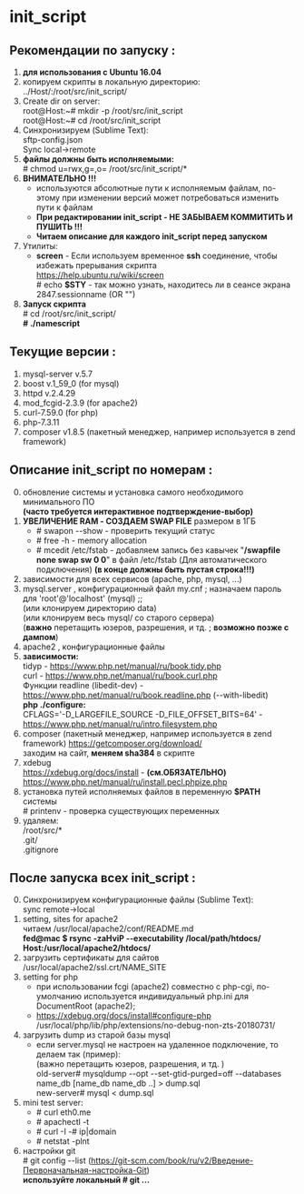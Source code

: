 # init_script


## Рекомендации по запуску :
1. **для использования с Ubuntu 16.04**
2. копируем скрипты в локальную директорию:  
../Host/:/root/src/init_script/
3. Create dir on server:  
root@Host:\~# mkdir -p /root/src/init_script  
root@Host:\~# cd /root/src/init_script
4. Синхронизируем (Sublime Text):  
sftp-config.json  
Sync local->remote
5. **файлы должны быть исполняемыми:**  
\# chmod u=rwx,g=,o= /root/src/init_script/*
6. **ВНИМАТЕЛЬНО !!!**  
	* используются абсолютные пути к исполняемым файлам, по-этому при изменении версий может потребоваться изменить пути к файлам  
	* **При редактировании init_script - НЕ ЗАБЫВАЕМ КОММИТИТЬ И ПУШИТЬ !!!**  
	* **Читаем описание для каждого init_script перед запуском**
7. Утилиты:  
	* **screen** - Если используем временное **ssh** соединение, чтобы избежать прерывания скрипта  
https://help.ubuntu.ru/wiki/screen  
\# echo **$STY**   - так можно узнать, находитесь ли в сеансе экрана  
2847.sessionname   (OR "") 
8. **Запуск скрипта**  
\# cd /root/src/init_script/  
**\# ./namescript** 


## Текущие версии :
1. mysql-server v.5.7
2. boost v.1_59_0 (for mysql)
3. httpd v.2.4.29
4. mod_fcgid-2.3.9 (for apache2)
5. curl-7.59.0 (for php)
6. php-7.3.11
7. composer v1.8.5 (пакетный менеджер, например используется в zend framework)


## Описание init_script по номерам :
0. обновление системы и установка самого необходимого минимального ПО  
**(часто требуется интерактивное подтверждение-выбор)**  
1. **УВЕЛИЧЕНИЕ RAM - СОЗДАЕМ SWAP FILE** размером в 1ГБ  
	* \# swapon --show   - проверить текущий статус  
	* \# free -h   - memory allocation  
	* \# mcedit /etc/fstab   - добавляем запись без кавычек "**/swapfile none swap sw 0 0**" в файл /etc/fstab (Для автоматического подключения) **(в конце должны быть пустая строка!!!)**
2. зависимости для всех сервисов (apache, php, mysql, ...)
3. mysql.server , конфигурационный файл my.cnf ; назначаем пароль для 'root'@'localhost' (mysql) ;;  
(или клонируем директорию data)  
(или клонируем весь mysql/ со старого сервера)  
(**важно** перетащить юзеров, разрешения, и тд. ; **возможно позже с дампом**) 
4. apache2 , конфигурационные файлы  
5. **зависимости:**  
tidyp - https://www.php.net/manual/ru/book.tidy.php  
curl - https://www.php.net/manual/ru/book.curl.php  
Функции readline (libedit-dev) - https://www.php.net/manual/ru/book.readline.php  (--with-libedit)  
**php ./configure:**  
CFLAGS='-D_LARGEFILE_SOURCE -D_FILE_OFFSET_BITS=64'   - https://www.php.net/manual/ru/intro.filesystem.php
6. composer (пакетный менеджер, например используется в zend framework) https://getcomposer.org/download/  
заходим на сайт, **меняем sha384** в скрипте 
7. xdebug  
https://xdebug.org/docs/install - **(см.ОБЯЗАТЕЛЬНО)**  
https://www.php.net/manual/ru/install.pecl.phpize.php 
8. установка путей исполняемых файлов в переменную **$PATH** системы  
\# printenv   - проверка существующих переменных
9. удаляем:  
/root/src/*  
.git/  
.gitignore


## После запуска всех init_script :
0. Синхронизируем конфигурационные файлы (Sublime Text):  
sync remote->local
1. setting, sites for apache2  
читаем /usr/local/apache2/conf/README.md  
**fed@mac $ rsync -zaHviP --executability /local/path/htdocs/ Host:/usr/local/apache2/htdocs/** 
2. загрузить сертификаты для сайтов /usr/local/apache2/ssl.crt/NAME_SITE
3. setting for php  
	* при использовании fcgi (apache2) совместно с php-cgi, по-умолчанию используется индивидуальный php.ini для DocumentRoot (apache2);  
	* https://xdebug.org/docs/install#configure-php  
/usr/local/php/lib/php/extensions/no-debug-non-zts-20180731/
4. загрузить dump из старой базы mysql
	- если server.mysql не настроен на удаленное подключение, то делаем так (пример):  
(важно перетащить юзеров, разрешения, и тд.	)  
old-server# mysqldump --opt --set-gtid-purged=off --databases name_db [name_db name_db ..] > dump.sql  
new-server# mysql < dump.sql
5. mini test server:  
	* \# curl eth0.me
	* \# apachectl -t
	* \# curl -I -# ip|domain
	* \# netstat -plnt
6. настройки git  
\# git config --list  (https://git-scm.com/book/ru/v2/Введение-Первоначальная-настройка-Git)  
**используйте локальный # git ...**
